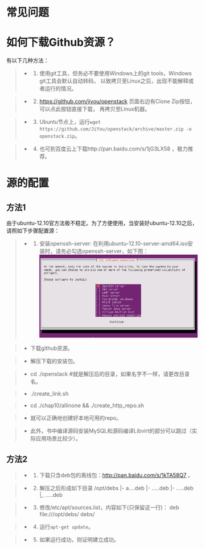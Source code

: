 常见问题
=================================

# 如何下载Github资源？

有以下几种方法：

>* 1. 使用git工具，但务必不要使用Windows上的git tools，Windows git工具会默认自动转码，
   以致拷贝至Linux之后，出现不能解释或者运行的情况。

>* 2. https://github.com/jiyou/openstack 页面右边有Clone Zip按钮，可以点此按钮直接下载，
   再拷贝至Linux机器。

>* 3. Ubuntu节点上，运行`wget https://github.com/JiYou/openstack/archive/master.zip -o openstack.zip`。

>* 4. 也可到百度云上下载http://pan.baidu.com/s/1jG3LX58 ，极力推荐。

# 源的配置

## 方法1

由于ubuntu-12.10官方法极不稳定。为了方便使用，当安装好ubuntu-12.10之后，请照如下步骤配置源：

>* 1. 安装openssh-server: 在利用ubuntu-12.10-server-amd64.iso安装时，请务必勾选openssh-server，如下图：
   ![勾选OpenSSH-server](./vm-install-openssh.png)

>* 下载github资源。

>* 解压下载的安装包。

>* cd ./openstack #就是解压后的目录，如果名字不一样，请更改目录名。

>* ./create_link.sh

>* cd ./chap10/allinone && ./create_http_repo.sh

>* 就可以正确地创建好本地可用的repo。

>* 此外，书中编译源码安装MySQL和源码编译Libvirt的部分可以跳过（实际应用场景比较少）。

## 方法2
>* 1. 下载只含deb包的离线包：http://pan.baidu.com/s/1kTA58Q7 。

>* 2. 解压之后形成如下目录
      /opt/debs
              |- a....deb
              |- .....deb
              |- .....deb
              |_ .....deb

>* 3. 修改/etc/apt/sources.list，内容如下(只保留这一行)：
deb file:///opt/debs/ debs/

>* 4. 运行`apt-get update`。

>* 5. 如果运行成功，则证明建立成功。

